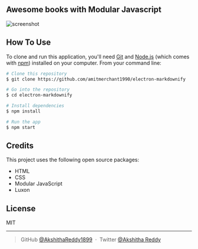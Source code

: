 ## Awesome books with Modular Javascript

![screenshot]()

## How To Use

To clone and run this application, you'll need [Git](https://git-scm.com) and [Node.js](https://nodejs.org/en/download/) (which comes with [npm](http://npmjs.com)) installed on your computer. From your command line:

```bash
# Clone this repository
$ git clone https://github.com/amitmerchant1990/electron-markdownify

# Go into the repository
$ cd electron-markdownify

# Install dependencies
$ npm install

# Run the app
$ npm start
```
## Credits

This project uses the following open source packages:

- HTML
- CSS
- Modular JavaScript
- Luxon

## License

MIT

---

> GitHub [@AkshithaReddy1899](https://github.com) &nbsp;&middot;&nbsp;
> Twitter [@Akshitha Reddy](https://twitter.com)
